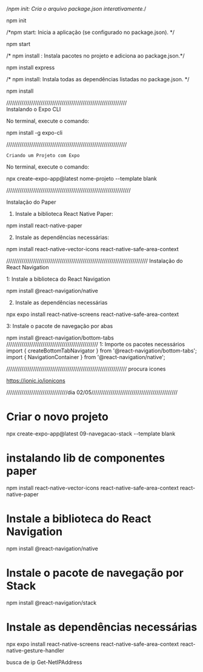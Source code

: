 /*npm init: Cria o arquivo package.json
interativamente.*/

npm init

/*npm start: Inicia a aplicação (se configurado no
package.json). */

npm start

/* npm install : Instala pacotes no projeto e
adiciona ao package.json.*/

npm install express

/* npm install: Instala todas as dependências
listadas no package.json. */

npm install

 ///////////////////////////////////////////////////////////////     
      Instalando o Expo CLI

  No terminal, execute o comando:

npm install -g expo-cli

///////////////////////////////////////////////////////////////

    Criando um Projeto com Expo

 No terminal, execute o comando:

npx create-expo-app@latest nome-projeto --template blank

/////////////////////////////////////////////////////////////////

Instalação do Paper

1. Instale a biblioteca React Native Paper:

npm install react-native-paper

2. Instale as dependências necessárias:

npm install react-native-vector-icons react-native-safe-area-context

//////////////////////////////////////////////////////////////////////////
Instalação do React Navigation

1: Instale a biblioteca do React Navigation

npm install @react-navigation/native

2. Instale as dependências necessárias

npx expo install react-native-screens react-native-safe-area-context

3: Instale o pacote de navegação por abas

npm install @react-navigation/bottom-tabs
////////////////////////////////////////////////
1: Importe os pacotes necessários
import { createBottomTabNavigator } from '@react-navigation/bottom-tabs';
import { NavigationContainer } from '@react-navigation/native';



///////////////////////////////////////////////////////////////
procura icones 

https://ionic.io/ionicons


////////////////////////////////dia 02/05/////////////////////////////////////////////
# Criar o novo projeto
npx create-expo-app@latest 09-navegacao-stack --template blank

# instalando lib de componentes paper
npm install react-native-vector-icons react-native-safe-area-context react-native-paper

# Instale a biblioteca do React Navigation
npm install @react-navigation/native

# Instale o pacote de navegação por Stack
npm install @react-navigation/stack

# Instale as dependências necessárias
npx expo install react-native-screens react-native-safe-area-context react-native-gesture-handler


busca de ip 
Get-NetIPAddress


